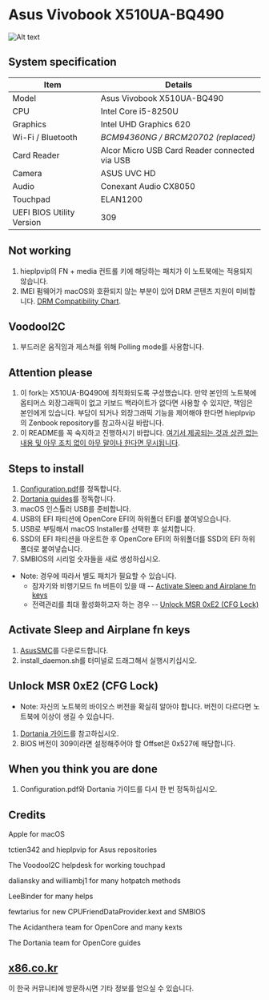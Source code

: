 # Asus Vivobook X510UA-BQ490


![Alt text](https://ivanov-audio.com/wp-content/uploads/2014/01/Hackintosh-Featured-Image.png)

## System specification

| Item | Details |
| - | - |
| Model | Asus Vivobook X510UA-BQ490 |
| CPU | Intel Core i5-8250U |
| Graphics | Intel UHD Graphics 620 |
| Wi-Fi / Bluetooth | *BCM94360NG / BRCM20702 (replaced)* |
| Card Reader | Alcor Micro USB Card Reader connected via USB |
| Camera | ASUS UVC HD |
| Audio | Conexant Audio CX8050 |
| Touchpad | ELAN1200 |
| UEFI BIOS Utility Version | 309 |

## Not working

1. hieplpvip의 FN + media 컨트롤 키에 해당하는 패치가 이 노트북에는 적용되지 않습니다.
2. IMEI 펌웨어가 macOS와 호환되지 않는 부분이 있어 DRM 콘텐츠 지원이 미비합니다. [DRM Compatibility Chart](https://github.com/acidanthera/WhateverGreen/blob/master/Manual/FAQ.Chart.md).

## VoodooI2C

1. 부드러운 움직임과 제스쳐를 위해 Polling mode를 사용합니다.

## Attention please
1. 이 fork는 X510UA-BQ490에 최적화되도록 구성했습니다. 만약 본인의 노트북에 옵티머스 외장그래픽이 없고 키보드 백라이트가 없다면 사용할 수 있지만, 책임은 본인에게 있습니다. 부담이 되거나 외장그래픽 기능을 제어해야 한다면 hieplpvip의 Zenbook repository를 참고하시길 바랍니다.
2. 이 README를 꼭 숙지하고 진행하시기 바랍니다. [여기서 제공되는 것과 상관 없는 내용 및 아무 조치 없이 아무 말이나 한다면 무시됩니다](https://github.com/whatnameisit/Asus-Vivobook-X510UA-BQ490-Catalina-10.15.6-Hackintosh/issues/10#issuecomment-622947888).

## Steps to install

1. [Configuration.pdf](https://github.com/acidanthera/OpenCorePkg/blob/master/Docs/Configuration.pdf)를 정독합니다.
2. [Dortania guides](https://dortania.github.io/getting-started/)를 정독합니다.
3. macOS 인스톨러 USB를 준비합니다.
4. USB의 EFI 파티션에 OpenCore EFI의 하위폴더 EFI를 붙여넣으습니다.
5. USB로 부팅해서 macOS Installer를 선택한 후 설치합니다.
6. SSD의 EFI 파티션을 마운트한 후 OpenCore EFI의 하위폴더를 SSD의 EFI 하위폴더로 붙여넣습니다.
8. SMBIOS의 시리얼 숫자들을 새로 생성하십시오.
- Note: 경우에 따라서 별도 패치가 필요할 수 있습니다.
    - 잠자기와 비행기모드 fn 버튼이 있을 때 -- [Activate Sleep and Airplane fn keys](#activate-sleep-and-airplane-fn-keys)
    - 전력관리를 최대 활성화하고자 하는 경우 -- [Unlock MSR 0xE2 (CFG Lock)](#unlock-msr-0xe2-cfg-lock)
    
## Activate Sleep and Airplane fn keys

1. [AsusSMC](https://github.com/hieplpvip/AsusSMC/releases)를 다운로드합니다.
2. install_daemon.sh를 터미널로 드래그해서 실행시키십시오.

## Unlock MSR 0xE2 (CFG Lock)

- Note: 자신의 노트북의 바이오스 버전을 확실히 알아야 합니다. 버전이 다르다면 노트북에 이상이 생길 수 있습니다.
1. [Dortania 가이드](https://dortania.github.io/OpenCore-Post-Install/misc/msr-lock.html)를 참고하십시오.
2. BIOS 버전이 309이라면 설정해주어야 할 Offset은 0x527에 해당합니다.

## When you think you are done
 
 1. Configuration.pdf와 Dortania 가이드를 다시 한 번 정독하십시오.

## Credits

Apple for macOS

tctien342 and hieplpvip for Asus repositories

The VoodooI2C helpdesk for working touchpad

daliansky and williambj1 for many hotpatch methods

LeeBinder for many helps

fewtarius for new CPUFriendDataProvider.kext and SMBIOS

The Acidanthera team for OpenCore and many kexts

The Dortania team for OpenCore guides

## [x86.co.kr](http://x86.co.kr)
이 한국 커뮤니티에 방문하시면 기타 정보를 얻으실 수 있습니다.
